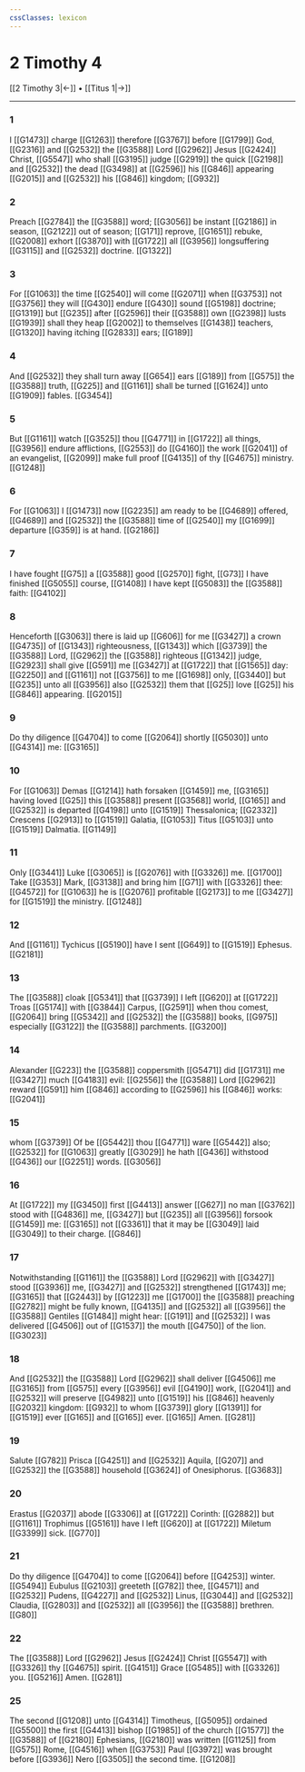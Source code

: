 ```yaml
---
cssClasses: lexicon
---
```

# 2 Timothy 4

[[2 Timothy 3|←]] • [[Titus 1|→]]

---

### 1
I [[G1473]] charge [[G1263]] therefore [[G3767]] before [[G1799]] God, [[G2316]] and [[G2532]] the [[G3588]] Lord [[G2962]] Jesus [[G2424]] Christ, [[G5547]] who shall [[G3195]] judge [[G2919]] the quick [[G2198]] and [[G2532]] the dead [[G3498]] at [[G2596]] his [[G846]] appearing [[G2015]] and [[G2532]] his [[G846]] kingdom; [[G932]]

### 2
Preach [[G2784]] the [[G3588]] word; [[G3056]] be instant [[G2186]] in season, [[G2122]] out of season; [[G171]] reprove, [[G1651]] rebuke, [[G2008]] exhort [[G3870]] with [[G1722]] all [[G3956]] longsuffering [[G3115]] and [[G2532]] doctrine. [[G1322]]

### 3
For [[G1063]] the time [[G2540]] will come [[G2071]] when [[G3753]] not [[G3756]] they will [[G430]] endure [[G430]] sound [[G5198]] doctrine; [[G1319]] but [[G235]] after [[G2596]] their [[G3588]] own [[G2398]] lusts [[G1939]] shall they heap [[G2002]] to themselves [[G1438]] teachers, [[G1320]] having itching [[G2833]] ears; [[G189]]

### 4
And [[G2532]] they shall turn away [[G654]] ears [[G189]] from [[G575]] the [[G3588]] truth, [[G225]] and [[G1161]] shall be turned [[G1624]] unto [[G1909]] fables. [[G3454]]

### 5
But [[G1161]] watch [[G3525]] thou [[G4771]] in [[G1722]] all things, [[G3956]] endure afflictions, [[G2553]] do [[G4160]] the work [[G2041]] of an evangelist, [[G2099]] make full proof [[G4135]] of thy [[G4675]] ministry. [[G1248]]

### 6
For [[G1063]] I [[G1473]] now [[G2235]] am ready to be [[G4689]] offered, [[G4689]] and [[G2532]] the [[G3588]] time of [[G2540]] my [[G1699]] departure [[G359]] is at hand. [[G2186]]

### 7
I have fought [[G75]] a [[G3588]] good [[G2570]] fight, [[G73]] I have finished [[G5055]] course, [[G1408]] I have kept [[G5083]] the [[G3588]] faith: [[G4102]]

### 8
Henceforth [[G3063]] there is laid up [[G606]] for me [[G3427]] a crown [[G4735]] of [[G1343]] righteousness, [[G1343]] which [[G3739]] the [[G3588]] Lord, [[G2962]] the [[G3588]] righteous [[G1342]] judge, [[G2923]] shall give [[G591]] me [[G3427]] at [[G1722]] that [[G1565]] day: [[G2250]] and [[G1161]] not [[G3756]] to me [[G1698]] only, [[G3440]] but [[G235]] unto all [[G3956]] also [[G2532]] them that [[G25]] love [[G25]] his [[G846]] appearing. [[G2015]]

### 9
Do thy diligence [[G4704]] to come [[G2064]] shortly [[G5030]] unto [[G4314]] me: [[G3165]]

### 10
For [[G1063]] Demas [[G1214]] hath forsaken [[G1459]] me, [[G3165]] having loved [[G25]] this [[G3588]] present [[G3568]] world, [[G165]] and [[G2532]] is departed [[G4198]] unto [[G1519]] Thessalonica; [[G2332]] Crescens [[G2913]] to [[G1519]] Galatia, [[G1053]] Titus [[G5103]] unto [[G1519]] Dalmatia. [[G1149]]

### 11
Only [[G3441]] Luke [[G3065]] is [[G2076]] with [[G3326]] me. [[G1700]] Take [[G353]] Mark, [[G3138]] and bring him [[G71]] with [[G3326]] thee: [[G4572]] for [[G1063]] he is [[G2076]] profitable [[G2173]] to me [[G3427]] for [[G1519]] the ministry. [[G1248]]

### 12
And [[G1161]] Tychicus [[G5190]] have I sent [[G649]] to [[G1519]] Ephesus. [[G2181]]

### 13
The [[G3588]] cloak [[G5341]] that [[G3739]] I left [[G620]] at [[G1722]] Troas [[G5174]] with [[G3844]] Carpus, [[G2591]] when thou comest, [[G2064]] bring [[G5342]] and [[G2532]] the [[G3588]] books, [[G975]] especially [[G3122]] the [[G3588]] parchments. [[G3200]]

### 14
Alexander [[G223]] the [[G3588]] coppersmith [[G5471]] did [[G1731]] me [[G3427]] much [[G4183]] evil: [[G2556]] the [[G3588]] Lord [[G2962]] reward [[G591]] him [[G846]] according to [[G2596]] his [[G846]] works: [[G2041]]

### 15
whom [[G3739]] Of be [[G5442]] thou [[G4771]] ware [[G5442]] also; [[G2532]] for [[G1063]] greatly [[G3029]] he hath [[G436]] withstood [[G436]] our [[G2251]] words. [[G3056]]

### 16
At [[G1722]] my [[G3450]] first [[G4413]] answer [[G627]] no man [[G3762]] stood with [[G4836]] me, [[G3427]] but [[G235]] all [[G3956]] forsook [[G1459]] me: [[G3165]] not [[G3361]] that it may be [[G3049]] laid [[G3049]] to their charge. [[G846]]

### 17
Notwithstanding [[G1161]] the [[G3588]] Lord [[G2962]] with [[G3427]] stood [[G3936]] me, [[G3427]] and [[G2532]] strengthened [[G1743]] me; [[G3165]] that [[G2443]] by [[G1223]] me [[G1700]] the [[G3588]] preaching [[G2782]] might be fully known, [[G4135]] and [[G2532]] all [[G3956]] the [[G3588]] Gentiles [[G1484]] might hear: [[G191]] and [[G2532]] I was delivered [[G4506]] out of [[G1537]] the mouth [[G4750]] of the lion. [[G3023]]

### 18
And [[G2532]] the [[G3588]] Lord [[G2962]] shall deliver [[G4506]] me [[G3165]] from [[G575]] every [[G3956]] evil [[G4190]] work, [[G2041]] and [[G2532]] will preserve [[G4982]] unto [[G1519]] his [[G846]] heavenly [[G2032]] kingdom: [[G932]] to whom [[G3739]] glory [[G1391]] for [[G1519]] ever [[G165]] and [[G165]] ever. [[G165]] Amen. [[G281]]

### 19
Salute [[G782]] Prisca [[G4251]] and [[G2532]] Aquila, [[G207]] and [[G2532]] the [[G3588]] household [[G3624]] of Onesiphorus. [[G3683]]

### 20
Erastus [[G2037]] abode [[G3306]] at [[G1722]] Corinth: [[G2882]] but [[G1161]] Trophimus [[G5161]] have I left [[G620]] at [[G1722]] Miletum [[G3399]] sick. [[G770]]

### 21
Do thy diligence [[G4704]] to come [[G2064]] before [[G4253]] winter. [[G5494]] Eubulus [[G2103]] greeteth [[G782]] thee, [[G4571]] and [[G2532]] Pudens, [[G4227]] and [[G2532]] Linus, [[G3044]] and [[G2532]] Claudia, [[G2803]] and [[G2532]] all [[G3956]] the [[G3588]] brethren. [[G80]]

### 22
The [[G3588]] Lord [[G2962]] Jesus [[G2424]] Christ [[G5547]] with [[G3326]] thy [[G4675]] spirit. [[G4151]] Grace [[G5485]] with [[G3326]] you. [[G5216]] Amen. [[G281]]

### 25
The second [[G1208]] unto [[G4314]] Timotheus, [[G5095]] ordained [[G5500]] the first [[G4413]] bishop [[G1985]] of the church [[G1577]] the [[G3588]] of [[G2180]] Ephesians, [[G2180]] was written [[G1125]] from [[G575]] Rome, [[G4516]] when [[G3753]] Paul [[G3972]] was brought before [[G3936]] Nero [[G3505]] the second time. [[G1208]]